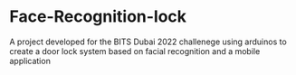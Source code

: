 # Face-Recognition-lock
A project developed for the BITS Dubai 2022 challenege using arduinos to create a door lock system based on facial recognition and a mobile application
